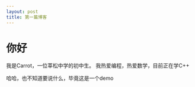 ```yaml
---
layout: post
title: 第一篇博客
---
```


# 你好
我是Carrot，一位莘松中学的初中生。
我热爱编程，热爱数学，目前正在学C++

哈哈，也不知道要说什么，毕竟这是一个demo
